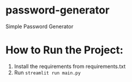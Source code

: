 # password-generator
Simple Password Generator

# How to Run the Project: 
1. Install the requirements from requirements.txt
2. Run ```streamlit run main.py```
